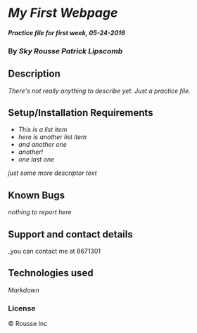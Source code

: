 # _My First Webpage_

#### _Practice file for first week, 05-24-2016_

### By _**Sky Rousse Patrick Lipscomb**_

## Description

_There's not really anything to describe yet. Just a practice file._

## Setup/Installation Requirements

* _This is a list item_
* _here is another list item_
* _and another one_
* _another!_
* _one last one_

_just some more descriptor text_

## Known Bugs

_nothing to report here_

## Support and contact details

_you can contact me at 8671301

## Technologies used

_Markdown_

### License

&copy; Rousse Inc
